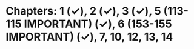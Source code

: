 # Chapters: 1 (✓), 2 (✓), 3 (✓), 5 (113-115 IMPORTANT) (✓), 6 (153-155 IMPORTANT) (✓), 7, 10, 12, 13, 14
